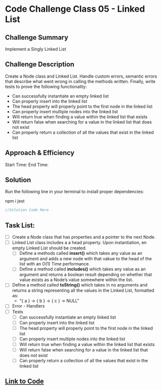 # Code Challenge Class 05 - Linked List

<!-- TODO:  -->
## Challenge Summary

Implement a Singly Linked List

## Challenge Description

Create a Node class and Linked List. Handle custom errors, semantic errors that describe what went wrong in calling the methods written. Finally, write tests to prove the following functionality:

- Can successfully instantiate an empty linked list
- Can properly insert into the linked list
- The head property will properly point to the first node in the linked list
- Can properly insert multiple nodes into the linked list
- Will return true when finding a value within the linked list that exists
- Will return false when searching for a value in the linked list that does not exist
- Can properly return a collection of all the values that exist in the linked list
  
## Approach & Efficiency

Start Time:
End Time:

## Solution
Run the following line in your terminal to install proper dependencies:

  npm i jest



```javascript
//Solution Code Here
```

<!-- TO DO ADD THIS TO PR COMMENT -->
## Task List:

- [ ] Create a Node class that has properties and a pointer to the next Node.
- [ ] Linked List class includes a a head property. Upon instantiation, en empty Linked List should be created.
  - [ ] Define a methods called **insert()** which takes any value as an argument and adds a new node with that vakue to the head of the list with an O(1) Time performance.
  - [ ] Define a method called **includes()** which takes any value as an argument and returns a boolean result depending on whether that value exists as a Node’s value somewhere within the list.
- [ ] Define a method called **toString()** which takes in no arguments and returns a string representing all the values in the Linked List, formatted as:
  - "{ a } -> { b } -> { c } -> NULL"
- [ ] Error - Handlers
- [ ] Tests
  - [ ] Can successfully instantiate an empty linked list
  - [ ] Can properly insert into the linked list
  - [ ] The head property will properly point to the first node in the linked list
  - [ ] Can properly insert multiple nodes into the linked list
  - [ ] Will return true when finding a value within the linked list that exists
  - [ ] Will return false when searching for a value in the linked list that does not exist
  - [ ] Can properly return a collection of all the values that exist in the linked list

## [Link to Code](challenges401/linkedList/linked-list.js)
